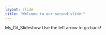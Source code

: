 ```yaml
---
layout: slide
title: "Welcome to our second slide!"
---
```

My_Git_Slideshow
Use the left arrow to go back!
